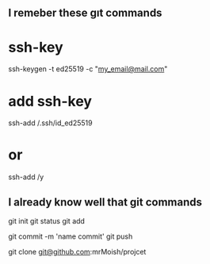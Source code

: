 ## I remeber these gıt commands

# ssh-key
ssh-keygen -t ed25519 -c "my_email@mail.com"

# add ssh-key
ssh-add /.ssh/id_ed25519
# or
ssh-add /y



## I already know well that git commands

git init
git status
git add

git commit -m 'name commit'
git push

git clone git@github.com:mrMoish/projcet
